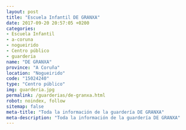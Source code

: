 ```yaml
---
layout: post
title: "Escuela Infantil DE GRANXA"
date: 2017-09-20 20:57:05 +0200
categories:
- Escuela Infantil
- a-coruna
- nogueirido
- Centro público
- guarderia
name: "DE GRANXA"
province: "A Coruña"
location: "Nogueirido"
code: "15024240"
type: "Centro público"
img: guarderia.jpg
permalink: /guarderias/de-granxa.html
robot: noindex, follow
sitemap: false
meta-title: "Toda la información de la guardería DE GRANXA"
meta-description: "Toda la información de la guardería DE GRANXA"
---
```

